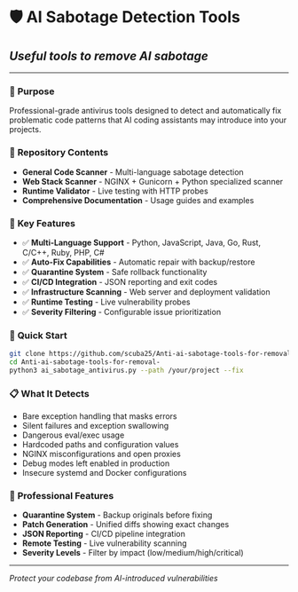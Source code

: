 # 🛡️ AI Sabotage Detection Tools

## *Useful tools to remove AI sabotage*

---

### 🎯 **Purpose**
Professional-grade antivirus tools designed to detect and automatically fix problematic code patterns that AI coding assistants may introduce into your projects.

### 📁 **Repository Contents**
- **General Code Scanner** - Multi-language sabotage detection
- **Web Stack Scanner** - NGINX + Gunicorn + Python specialized scanner  
- **Runtime Validator** - Live testing with HTTP probes
- **Comprehensive Documentation** - Usage guides and examples

### 🚀 **Key Features**
- ✅ **Multi-Language Support** - Python, JavaScript, Java, Go, Rust, C/C++, Ruby, PHP, C#
- ✅ **Auto-Fix Capabilities** - Automatic repair with backup/restore
- ✅ **Quarantine System** - Safe rollback functionality
- ✅ **CI/CD Integration** - JSON reporting and exit codes
- ✅ **Infrastructure Scanning** - Web server and deployment validation
- ✅ **Runtime Testing** - Live vulnerability probes
- ✅ **Severity Filtering** - Configurable issue prioritization

### 🎲 **Quick Start**
```bash
git clone https://github.com/scuba25/Anti-ai-sabotage-tools-for-removal-.git
cd Anti-ai-sabotage-tools-for-removal-
python3 ai_sabotage_antivirus.py --path /your/project --fix
```

### 📋 **What It Detects**
- Bare exception handling that masks errors
- Silent failures and exception swallowing  
- Dangerous eval/exec usage
- Hardcoded paths and configuration values
- NGINX misconfigurations and open proxies
- Debug modes left enabled in production
- Insecure systemd and Docker configurations

### 🔧 **Professional Features**
- **Quarantine System** - Backup originals before fixing
- **Patch Generation** - Unified diffs showing exact changes
- **JSON Reporting** - CI/CD pipeline integration
- **Remote Testing** - Live vulnerability scanning
- **Severity Levels** - Filter by impact (low/medium/high/critical)

---

*Protect your codebase from AI-introduced vulnerabilities*